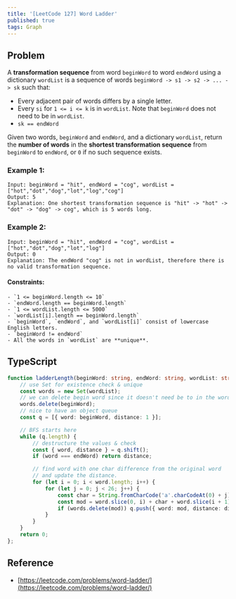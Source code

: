 ```yaml
---
title: '[LeetCode 127] Word Ladder'
published: true
tags: Graph
---
```


## Problem

A **transformation sequence** from word `beginWord` to word `endWord` using a dictionary `wordList` is a sequence of words `beginWord -> s1 -> s2 -> ... -> sk` such that:

- Every adjacent pair of words differs by a single letter.
- Every `si` for `1 <= i <= k` is in `wordList`. Note that `beginWord` does not need to be in `wordList`.
- `sk == endWord`

Given two words, `beginWord` and `endWord`, and a dictionary `wordList`, return the **number of words** in the **shortest transformation sequence** from `beginWord` to `endWord`, or `0` if no such sequence exists.

### Example 1:

```
Input: beginWord = "hit", endWord = "cog", wordList = ["hot","dot","dog","lot","log","cog"]
Output: 5
Explanation: One shortest transformation sequence is "hit" -> "hot" -> "dot" -> "dog" -> cog", which is 5 words long.
```

### Example 2:

```
Input: beginWord = "hit", endWord = "cog", wordList = ["hot","dot","dog","lot","log"]
Output: 0
Explanation: The endWord "cog" is not in wordList, therefore there is no valid transformation sequence.
```
 
#### Constraints:

```
- `1 <= beginWord.length <= 10`
- `endWord.length == beginWord.length`
- `1 <= wordList.length <= 5000`
- `wordList[i].length == beginWord.length`
- `beginWord`, `endWord`, and `wordList[i]` consist of lowercase English letters.
- `beginWord != endWord`
- All the words in `wordList` are **unique**.
```

## TypeScript

```typescript
function ladderLength(beginWord: string, endWord: string, wordList: string[]): number {
    // use Set for existence check & unique
    const words = new Set(wordList);
    // we can delete begin word since it doesn't need be to in the wordList
    words.delete(beginWord);
    // nice to have an object queue
    const q = [{ word: beginWord, distance: 1 }];

    // BFS starts here
    while (q.length) {
        // destructure the values & check
        const { word, distance } = q.shift();
        if (word === endWord) return distance;

        // find word with one char difference from the original word
        // and update the distance.
        for (let i = 0; i < word.length; i++) {
            for (let j = 0; j < 26; j++) {
                const char = String.fromCharCode('a'.charCodeAt(0) + j);
                const mod = word.slice(0, i) + char + word.slice(i + 1);
                if (words.delete(mod)) q.push({ word: mod, distance: distance + 1 });
            }
        }
    }
    return 0;
};
```

## Reference

- [https://leetcode.com/problems/word-ladder/](https://leetcode.com/problems/word-ladder/)
